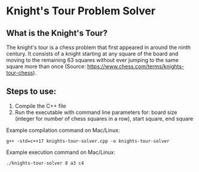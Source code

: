 # Knight's Tour Problem Solver

## What is the Knight's Tour?

The knight's tour is a chess problem that first appeared in around the ninth century. It consists of a knight starting at any square of the board and moving to the remaining 63 squares without ever jumping to the same square more than once (Source: https://www.chess.com/terms/knights-tour-chess).

## Steps to use:
1. Compile the C++ file
2. Run the executable with command line parameters for: board size (integer for number of chess squares in a row), start square, end square

Example compilation command on Mac/Linux:
```
g++ -std=c++17 knights-tour-solver.cpp -o knights-tour-solver
```


Example execution command on Mac/Linux:
```
./knights-tour-solver 8 a3 c4
```
